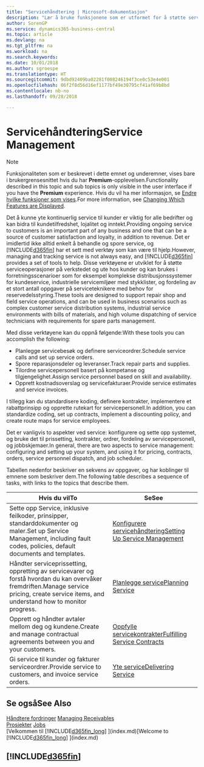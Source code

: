 ```yaml
---
title: "Servicehåndtering | Microsoft-dokumentasjon"
description: "Lær å bruke funksjonene som er utformet for å støtte serviceoperasjoner på verkstedet og ute hos kunder."
author: SorenGP
ms.service: dynamics365-business-central
ms.topic: article
ms.devlang: na
ms.tgt_pltfrm: na
ms.workload: na
ms.search.keywords: 
ms.date: 10/01/2018
ms.author: sgroespe
ms.translationtype: HT
ms.sourcegitcommit: 9dbd92409ba02281f008246194f3ce0c53e4e001
ms.openlocfilehash: 06f2f8d56d16ef1177bf49e30795cf41af69b8bd
ms.contentlocale: nb-no
ms.lasthandoff: 09/28/2018

---
```

# <a name="service-management"></a><span data-ttu-id="3b0f2-103">Servicehåndtering</span><span class="sxs-lookup"><span data-stu-id="3b0f2-103">Service Management</span></span>
> [!NOTE]
> <span data-ttu-id="3b0f2-104">Funksjonaliteten som er beskrevet i dette emnet og underemner, vises bare i brukergrensesnittet hvis du har **Premium**-opplevelsen.</span><span class="sxs-lookup"><span data-stu-id="3b0f2-104">Functionality described in this topic and sub topics is only visible in the user interface if you have the **Premium** experience.</span></span> <span data-ttu-id="3b0f2-105">Hvis du vil ha mer informasjon, se [Endre hvilke funksjoner som vises](ui-experiences.md).</span><span class="sxs-lookup"><span data-stu-id="3b0f2-105">For more information, see [Changing Which Features are Displayed](ui-experiences.md).</span></span>

<span data-ttu-id="3b0f2-106">Det å kunne yte kontinuerlig service til kunder er viktig for alle bedrifter og kan bidra til kundetilfredshet, lojalitet og inntekt.</span><span class="sxs-lookup"><span data-stu-id="3b0f2-106">Providing ongoing service to customers is an important part of any business and one that can be a source of customer satisfaction and loyalty, in addition to revenue.</span></span> <span data-ttu-id="3b0f2-107">Det er imidlertid ikke alltid enkelt å behandle og spore service, og [!INCLUDE[d365fin](includes/d365fin_md.md)] har et sett med verktøy som kan være til hjelp.</span><span class="sxs-lookup"><span data-stu-id="3b0f2-107">However, managing and tracking service is not always easy, and [!INCLUDE[d365fin](includes/d365fin_md.md)] provides a set of tools to help.</span></span> <span data-ttu-id="3b0f2-108">Disse verktøyene er utviklet for å støtte serviceoperasjoner på verkstedet og ute hos kunder og kan brukes i forretningsscenarioer som for eksempel komplekse distribusjonssystemer for kundeservice, industrielle servicemiljøer med stykklister, og fordeling av et stort antall oppgaver på serviceteknikere med behov for reservedelsstyring.</span><span class="sxs-lookup"><span data-stu-id="3b0f2-108">These tools are designed to support repair shop and field service operations, and can be used in business scenarios such as complex customer service distribution systems, industrial service environments with bills of materials, and high volume dispatching of service technicians with requirements for spare parts management.</span></span>  

 <span data-ttu-id="3b0f2-109">Med disse verktøyene kan du oppnå følgende:</span><span class="sxs-lookup"><span data-stu-id="3b0f2-109">With these tools you can accomplish the following:</span></span>  

* <span data-ttu-id="3b0f2-110">Planlegge servicebesøk og definere serviceordrer.</span><span class="sxs-lookup"><span data-stu-id="3b0f2-110">Schedule service calls and set up service orders.</span></span>  
* <span data-ttu-id="3b0f2-111">Spore reparasjonsdeler og leveranser.</span><span class="sxs-lookup"><span data-stu-id="3b0f2-111">Track repair parts and supplies.</span></span>  
* <span data-ttu-id="3b0f2-112">Tilordne servicepersonell basert på kompetanse og tilgjengelighet.</span><span class="sxs-lookup"><span data-stu-id="3b0f2-112">Assign service personnel based on skill and availability.</span></span>  
* <span data-ttu-id="3b0f2-113">Opprett kostnadsoverslag og servicefakturaer.</span><span class="sxs-lookup"><span data-stu-id="3b0f2-113">Provide service estimates and service invoices.</span></span>  

<span data-ttu-id="3b0f2-114">I tillegg kan du standardisere koding, definere kontrakter, implementere et rabattprinsipp og opprette rutekart for servicepersonell.</span><span class="sxs-lookup"><span data-stu-id="3b0f2-114">In addition, you can standardize coding, set up contracts, implement a discounting policy, and create route maps for service employees.</span></span>  

<span data-ttu-id="3b0f2-115">Det er vanligvis to aspekter ved service: konfigurere og sette opp systemet, og bruke det til prissetting, kontrakter, ordrer, fordeling av servicepersonell, og jobbskjemaer.</span><span class="sxs-lookup"><span data-stu-id="3b0f2-115">In general, there are two aspects to service management: configuring and setting up your system, and using it for pricing, contracts, orders, service personnel dispatch, and job scheduler.</span></span>  

<span data-ttu-id="3b0f2-116">Tabellen nedenfor beskriver en sekvens av oppgaver, og har koblinger til emnene som beskriver dem.</span><span class="sxs-lookup"><span data-stu-id="3b0f2-116">The following table describes a sequence of tasks, with links to the topics that describe them.</span></span>   

|<span data-ttu-id="3b0f2-117">**Hvis du vil**</span><span class="sxs-lookup"><span data-stu-id="3b0f2-117">**To**</span></span>|<span data-ttu-id="3b0f2-118">**Se**</span><span class="sxs-lookup"><span data-stu-id="3b0f2-118">**See**</span></span>|  
|------------|-------------|  
|<span data-ttu-id="3b0f2-119">Sette opp Service, inklusive feilkoder, prinsipper, standarddokumenter og maler.</span><span class="sxs-lookup"><span data-stu-id="3b0f2-119">Set up Service Management, including fault codes, policies, default documents and templates.</span></span>|[<span data-ttu-id="3b0f2-120">Konfigurere servicehåndtering</span><span class="sxs-lookup"><span data-stu-id="3b0f2-120">Setting Up Service Management</span></span>](service-setup-service.md)|  
|<span data-ttu-id="3b0f2-121">Håndter serviceprissetting, oppretting av servicevarer og forstå hvordan du kan overvåker fremdriften.</span><span class="sxs-lookup"><span data-stu-id="3b0f2-121">Manage service pricing, create service items, and understand how to monitor progress.</span></span>|[<span data-ttu-id="3b0f2-122">Planlegge service</span><span class="sxs-lookup"><span data-stu-id="3b0f2-122">Planning Service</span></span>](service-plan-service.md)|  
|<span data-ttu-id="3b0f2-123">Opprett og håndter avtaler mellom deg og kundene.</span><span class="sxs-lookup"><span data-stu-id="3b0f2-123">Create and manage contractual agreements between you and your customers.</span></span>|[<span data-ttu-id="3b0f2-124">Oppfylle servicekontrakter</span><span class="sxs-lookup"><span data-stu-id="3b0f2-124">Fulfilling Service Contracts</span></span>](service-fulfill-service-contracts.md)|  
|<span data-ttu-id="3b0f2-125">Gi service til kunder og fakturer serviceordrer.</span><span class="sxs-lookup"><span data-stu-id="3b0f2-125">Provide service to customers, and invoice service orders.</span></span>|[<span data-ttu-id="3b0f2-126">Yte service</span><span class="sxs-lookup"><span data-stu-id="3b0f2-126">Delivering Service</span></span>](service-deliver-service.md)|  

## <a name="see-also"></a><span data-ttu-id="3b0f2-127">Se også</span><span class="sxs-lookup"><span data-stu-id="3b0f2-127">See Also</span></span>  
<span data-ttu-id="3b0f2-128">[Håndtere fordringer](receivables-manage-receivables.md) </span><span class="sxs-lookup"><span data-stu-id="3b0f2-128">[Managing Receivables](receivables-manage-receivables.md) </span></span>  
<span data-ttu-id="3b0f2-129">[Prosjekter](projects-how-create-jobs.md) </span><span class="sxs-lookup"><span data-stu-id="3b0f2-129">[Jobs](projects-how-create-jobs.md) </span></span>  
<span data-ttu-id="3b0f2-130">[Velkommen til [!INCLUDE[d365fin_long](includes/d365fin_long_md.md)] ](index.md)</span><span class="sxs-lookup"><span data-stu-id="3b0f2-130">[Welcome to [!INCLUDE[d365fin_long](includes/d365fin_long_md.md)] ](index.md)</span></span>

## [!INCLUDE[d365fin](includes/free_trial_md.md)]  

